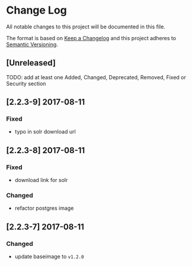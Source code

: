 # Change Log
All notable changes to this project will be documented in this file.

The format is based on [Keep a Changelog](http://keepachangelog.com/) and this project adheres to [Semantic Versioning](http://semver.org/).

## [Unreleased]

TODO: add at least one Added, Changed, Deprecated, Removed, Fixed or Security section

## [2.2.3-9] 2017-08-11

### Fixed
- typo in solr download url

## [2.2.3-8] 2017-08-11

### Fixed
- download link for solr

### Changed
- refactor postgres image

## [2.2.3-7] 2017-08-11

### Changed
- update baseimage to `v1.2.0`
